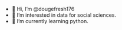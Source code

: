 - 👋 Hi, I’m @dougefresh176
- 👀 I’m interested in data for social sciences.
- 🌱 I’m currently learning python.


<!---
dougefresh176/dougefresh176 is a ✨ special ✨ repository because its `README.md` (this file) appears on your GitHub profile.
You can click the Preview link to take a look at your changes.
--->
